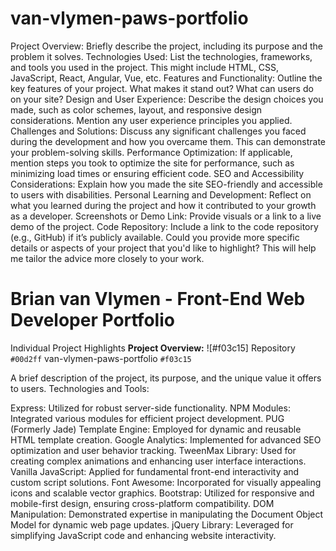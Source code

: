 # van-vlymen-paws-portfolio



Project Overview: Briefly describe the project, including its purpose and the problem it solves.
Technologies Used: List the technologies, frameworks, and tools you used in the project. This might include HTML, CSS, JavaScript, React, Angular, Vue, etc.
Features and Functionality: Outline the key features of your project. What makes it stand out? What can users do on your site?
Design and User Experience: Describe the design choices you made, such as color schemes, layout, and responsive design considerations. Mention any user experience principles you applied.
Challenges and Solutions: Discuss any significant challenges you faced during the development and how you overcame them. This can demonstrate your problem-solving skills.
Performance Optimization: If applicable, mention steps you took to optimize the site for performance, such as minimizing load times or ensuring efficient code.
SEO and Accessibility Considerations: Explain how you made the site SEO-friendly and accessible to users with disabilities.
Personal Learning and Development: Reflect on what you learned during the project and how it contributed to your growth as a developer.
Screenshots or Demo Link: Provide visuals or a link to a live demo of the project.
Code Repository: Include a link to the code repository (e.g., GitHub) if it’s publicly available.
Could you provide more specific details or aspects of your project that you'd like to highlight? This will help me tailor the advice more closely to your work.

# Brian van Vlymen - Front-End Web Developer Portfolio 
Individual Project Highlights
**Project Overview:**
![#f03c15]
Repository `#00d2ff` van-vlymen-paws-portfolio `#f03c15`


A brief description of the project, its purpose, and the unique value it offers to users.
Technologies and Tools:

Express: Utilized for robust server-side functionality.
NPM Modules: Integrated various modules for efficient project development.
PUG (Formerly Jade) Template Engine: Employed for dynamic and reusable HTML template creation.
Google Analytics: Implemented for advanced SEO optimization and user behavior tracking.
TweenMax Library: Used for creating complex animations and enhancing user interface interactions.
Vanilla JavaScript: Applied for fundamental front-end interactivity and custom script solutions.
Font Awesome: Incorporated for visually appealing icons and scalable vector graphics.
Bootstrap: Utilized for responsive and mobile-first design, ensuring cross-platform compatibility.
DOM Manipulation: Demonstrated expertise in manipulating the Document Object Model for dynamic web page updates.
jQuery Library: Leveraged for simplifying JavaScript code and enhancing website interactivity.
